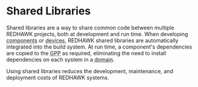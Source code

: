 # Shared Libraries

Shared libraries are a way to share common code between multiple REDHAWK projects, both at development and run time. When developing <abbr title="See Glossary.">components</abbr> or <abbr title="See Glossary.">devices</abbr>, REDHAWK shared libraries are automatically integrated into the build system. At run time, a component's dependencies are copied to the <abbr title="See Glossary.">GPP</abbr> as required, eliminating the need to install dependencies on each system in a <abbr title="See Glossary.">domain</abbr>.

Using shared libraries reduces the development, maintenance, and deployment costs of REDHAWK systems.

